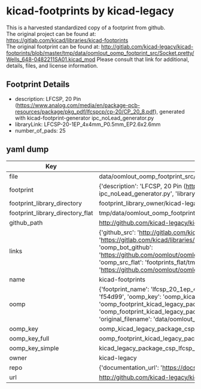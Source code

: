 # kicad-footprints by kicad-legacy  
This is a harvested standardized copy of a footprint from github.  
The original project can be found at:  
https://gitlab.com/kicad/libraries/kicad-footprints  
The original footprint can be found at:
http://gitlab.com/kicad-legacy/kicad-footprints/blob/master/tmp/data/oomlout_oomp_footprint_src/Socket.pretty/Wells_648-0482211SA01.kicad_mod
Please consult that link for additional, details, files, and license information.  
## Footprint Details
* description: LFCSP, 20 Pin (https://www.analog.com/media/en/package-pcb-resources/package/pkg_pdf/lfcspcp/cp-20/CP_20_8.pdf), generated with kicad-footprint-generator ipc_noLead_generator.py  
* libraryLink: LFCSP-20-1EP_4x4mm_P0.5mm_EP2.6x2.6mm  
* number_of_pads: 25  
## yaml dump  
| Key | Value |  
| --- | --- |  
| file | data/oomlout_oomp_footprint_src/kicad-footprints/Package_CSP.pretty/LFCSP-20-1EP_4x4mm_P0.5mm_EP2.6x2.6mm.kicad_mod |  
| footprint | {'description': 'LFCSP, 20 Pin (https://www.analog.com/media/en/package-pcb-resources/package/pkg_pdf/lfcspcp/cp-20/CP_20_8.pdf), generated with kicad-footprint-generator ipc_noLead_generator.py', 'libraryLink': 'LFCSP-20-1EP_4x4mm_P0.5mm_EP2.6x2.6mm', 'number_of_pads': 25} |  
| footprint_library_directory | footprint_library_owner/kicad-legacy_kicad-footprints |  
| footprint_library_directory_flat | tmp/data/oomlout_oomp_footprint_src/footprints_flat/kicad_legacy_package_csp_lfcsp_20_1ep_4x4mm_p0_5mm_ep2_6x2_6mm/working |  
| github_path | http://github.com/kicad-legacy/kicad-footprints/blob/master/tmp/data/oomlout_oomp_footprint_src/Package_CSP.pretty/LFCSP-20-1EP_4x4mm_P0.5mm_EP2.6x2.6mm.kicad_mod |  
| links | {'github_src': 'http://gitlab.com/kicad-legacy/kicad-footprints/blob/master/tmp/data/oomlout_oomp_footprint_src/Socket.pretty/Wells_648-0482211SA01.kicad_mod', 'github_src_repo': 'https://gitlab.com/kicad/libraries/kicad-footprints', 'oomp_bot': 'tmp/data/oomlout_oomp_footprint_src/footprints/kicad_legacy_package_csp_lfcsp_20_1ep_4x4mm_p0_5mm_ep2_6x2_6mm/working', 'oomp_bot_github': 'https://github.com/oomlout/oomlout_oomp_footprint_bot/tree/main/tmp/data/oomlout_oomp_footprint_src/footprints/kicad_legacy_package_csp_lfcsp_20_1ep_4x4mm_p0_5mm_ep2_6x2_6mm/working', 'oomp_src_flat': 'footprints_flat/tmp/data/oomlout_oomp_footprint_src/footprints_flat/kicad_legacy_package_csp_lfcsp_20_1ep_4x4mm_p0_5mm_ep2_6x2_6mm/working', 'oomp_src_flat_github': 'https://github.com/oomlout/oomlout_oomp_footprint_src/tree/main/tmp/data/oomlout_oomp_footprint_src/footprints_flat/kicad_legacy_package_csp_lfcsp_20_1ep_4x4mm_p0_5mm_ep2_6x2_6mm/working'} |  
| name | kicad-footprints |  
| oomp | {'footprint_name': 'lfcsp_20_1ep_4x4mm_p0_5mm_ep2_6x2_6mm', 'library_name': 'package_csp', 'md5': 'f54d99daa8cadf2761ef4ac08132b155', 'md5_10': 'f54d99daa8', 'md5_5': 'f54d9', 'md5_6': 'f54d99', 'oomp_key': 'oomp_kicad_legacy_package_csp_lfcsp_20_1ep_4x4mm_p0_5mm_ep2_6x2_6mm', 'oomp_key_extra': 'oomp_footprint_kicad_legacy_package_csp_lfcsp_20_1ep_4x4mm_p0_5mm_ep2_6x2_6mm', 'oomp_key_full': 'oomp_footprint_kicad_legacy_package_csp_lfcsp_20_1ep_4x4mm_p0_5mm_ep2_6x2_6mm_f54d99', 'oomp_key_simple': 'kicad_legacy_package_csp_lfcsp_20_1ep_4x4mm_p0_5mm_ep2_6x2_6mm', 'original_filename': 'data/oomlout_oomp_footprint_src/kicad-footprints/Package_CSP.pretty/LFCSP-20-1EP_4x4mm_P0.5mm_EP2.6x2.6mm.kicad_mod', 'owner_name': 'kicad_legacy'} |  
| oomp_key | oomp_kicad_legacy_package_csp_lfcsp_20_1ep_4x4mm_p0_5mm_ep2_6x2_6mm |  
| oomp_key_full | oomp_footprint_kicad_legacy_package_csp_lfcsp_20_1ep_4x4mm_p0_5mm_ep2_6x2_6mm |  
| oomp_key_simple | kicad_legacy_package_csp_lfcsp_20_1ep_4x4mm_p0_5mm_ep2_6x2_6mm |  
| owner | kicad-legacy |  
| repo | {'documentation_url': 'https://docs.github.com/rest/repos/repos#get-a-repository', 'message': 'Not Found'} |  
| url | http://github.com/kicad-legacy/kicad-footprints |  

